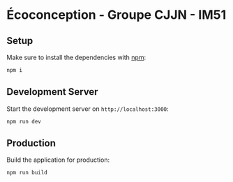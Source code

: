 # Écoconception - Groupe CJJN - IM51

## Setup

Make sure to install the dependencies with [npm](https://www.npmjs.com/):

```bash
npm i
```

## Development Server

Start the development server on `http://localhost:3000`:

```bash
npm run dev
```

## Production

Build the application for production:

```bash
npm run build
```
